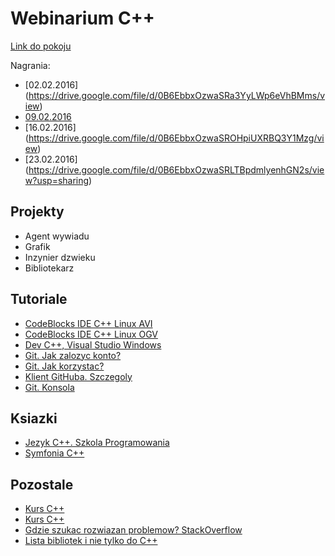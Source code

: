 Webinarium C++
==================

[Link do pokoju](https://mistrzowiekodowania.clickwebinar.com/cplusplus)

Nagrania:
- [02.02.2016] (https://drive.google.com/file/d/0B6EbbxOzwaSRa3YyLWp6eVhBMms/view)
- [09.02.2016](https://drive.google.com/file/d/0BzgO0hOQGTyGT0ZMNUpta0g2Wlk/view)
- [16.02.2016] (https://drive.google.com/file/d/0B6EbbxOzwaSROHpiUXRBQ3Y1Mzg/view)
- [23.02.2016] (https://drive.google.com/file/d/0B6EbbxOzwaSRLTBpdmlyenhGN2s/view?usp=sharing)

Projekty
-----------
- Agent wywiadu
- Grafik
- Inzynier dzwieku
- Bibliotekarz

Tutoriale
-----------
- [CodeBlocks IDE C++ Linux AVI](https://www.dropbox.com/s/neo9d93n0vemzsy/Tutorial%20Linux%20CodeBlocks.avi?dl=0)
- [CodeBlocks IDE C++ Linux OGV](https://www.dropbox.com/s/5voogy05xo3idh8/Tutorial%20Linux%20CodeBlocks.ogv?dl=0)
- [Dev C++, Visual Studio Windows](https://www.dropbox.com/s/pp0r5mlb0yu1a1v/Tutorial%20Windows.avi?dl=0)
- [Git. Jak zalozyc konto?](https://www.youtube.com/watch?v=c3wkU2sQINc&feature=youtu.be)
- [Git. Jak korzystac?](https://www.youtube.com/watch?v=88LT17aRl7Y&feature=youtu.be)
- [Klient GitHuba. Szczegoly](https://www.dropbox.com/s/cidu19f1xc9ddrl/GitHub%20client%20details.avi?dl=0)
- [Git. Konsola](https://www.dropbox.com/s/owy6ji37ufkum6f/Git%20console.avi?dl=0)

Ksiazki
-----------
- [Jezyk C++. Szkola Programowania](http://helion.pl/ksiazki/jezyk-c-szkola-programowania-wydanie-vi-stephen-prata,cppri6.htm)
- [Symfonia C++](http://helion.pl/ksiazki/symfonia-c-standard-programowanie-w-jezyku-c-orientowane-obiektowo-tom-i-i-ii-jerzy-grebosz,a_006w.htm)

Pozostale
-----------

- [Kurs C++](http://algorytm.edu.pl/wstp-do-c)
- [Kurs C++](http://cpp0x.pl/)
- [Gdzie szukac rozwiazan problemow? StackOverflow](http://stackoverflow.com/)
- [Lista bibliotek i nie tylko do C++](http://www.cplusplus.com/reference/)
